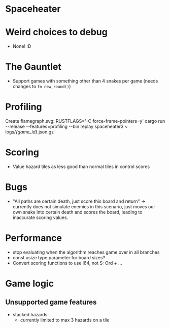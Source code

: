 # Spaceheater
# Weird choices to debug
- None! :D

# The Gauntlet
- Support games with something other than 4 snakes per game (needs changes to `fn new_round()`)

# Profiling
Create flamegraph.svg:
  RUSTFLAGS='-C force-frame-pointers=y' cargo run --release --features=profiling --bin replay spaceheater3 < logs/*{game_id}*.json.gz

# Scoring
- Value hazard tiles as less good than normal tiles in control scores

# Bugs
- "All paths are certain death, just score this board and return" -> currently does not simulate enemies in this scenario, just moves our own snake into certain death and scores the board, leading to inaccurate scoring values.

# Performance
- stop evaluating when the algorithm reaches game over in all branches
- const usize type parameter for board sizes?
- Convert scoring functions to use i64, not S: Ord + ...

# Game logic
## Unsupported game features
- stacked hazards:
  - currently limited to max 3 hazards on a tile
  
